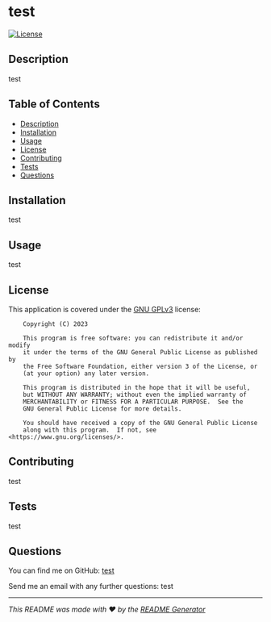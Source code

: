 # test 
  
  
[![License](https://img.shields.io/badge/License-GPLv3-blue.svg)](https://www.gnu.org/licenses/gpl-3.0)
  
  
## Description
  
test
  
  
## Table of Contents
  

- [Description](#description)
- [Installation](#installation)
- [Usage](#usage)
- [License](#license)
- [Contributing](#contributing)
- [Tests](#tests)
- [Questions](#questions)
  
  
## Installation
  
test
  
  
## Usage
  
test
  
  
## License
This application is covered under the [GNU GPLv3](https://www.gnu.org/licenses/gpl-3.0) license:
      
        Copyright (C) 2023
    
        This program is free software: you can redistribute it and/or modify
        it under the terms of the GNU General Public License as published by
        the Free Software Foundation, either version 3 of the License, or
        (at your option) any later version.
    
        This program is distributed in the hope that it will be useful,
        but WITHOUT ANY WARRANTY; without even the implied warranty of
        MERCHANTABILITY or FITNESS FOR A PARTICULAR PURPOSE.  See the
        GNU General Public License for more details.
    
        You should have received a copy of the GNU General Public License
        along with this program.  If not, see <https://www.gnu.org/licenses/>.

  
## Contributing
  
test
  
  
## Tests
  
test
  
  
## Questions
  
You can find me on GitHub: [test](https://github.com/test)
  
Send me an email with any further questions: test
  
---
  
*This README was made with ❤️ by the [README Generator](https://github.com/mqas1/readme-generator)*